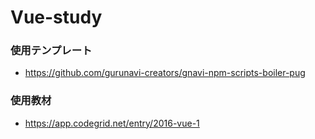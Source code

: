 # Vue-study

### 使用テンプレート

- https://github.com/gurunavi-creators/gnavi-npm-scripts-boiler-pug

### 使用教材

- https://app.codegrid.net/entry/2016-vue-1

